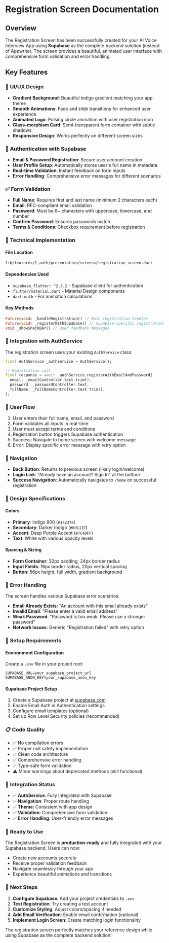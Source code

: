 # Registration Screen Documentation

## Overview

The Registration Screen has been successfully created for your AI Voice Interview App using **Supabase** as the complete backend solution (instead of Appwrite). The screen provides a beautiful, animated user interface with comprehensive form validation and error handling.

## Key Features

### 🎨 **UI/UX Design**

- **Gradient Background**: Beautiful indigo gradient matching your app theme
- **Smooth Animations**: Fade and slide transitions for enhanced user experience
- **Animated Logo**: Pulsing circle animation with user registration icon
- **Glass-morphism Card**: Semi-transparent form container with subtle shadows
- **Responsive Design**: Works perfectly on different screen sizes

### 🔐 **Authentication with Supabase**

- **Email & Password Registration**: Secure user account creation
- **User Profile Setup**: Automatically stores user's full name in metadata
- **Real-time Validation**: Instant feedback on form inputs
- **Error Handling**: Comprehensive error messages for different scenarios

### ✅ **Form Validation**

- **Full Name**: Requires first and last name (minimum 2 characters each)
- **Email**: RFC-compliant email validation
- **Password**: Must be 8+ characters with uppercase, lowercase, and number
- **Confirm Password**: Ensures passwords match
- **Terms & Conditions**: Checkbox requirement before registration

### 🔧 **Technical Implementation**

#### File Location

```
lib/features/1_auth/presentation/screens/registration_screen.dart
```

#### Dependencies Used

- `supabase_flutter: ^2.5.2` - Supabase client for authentication
- `flutter/material.dart` - Material Design components
- `dart:math` - For animation calculations

#### Key Methods

```dart
Future<void> _handleRegistration() // Main registration handler
Future<void> _registerWithSupabase() // Supabase-specific registration
void _showSnackBar() // User feedback messages
```

### 🔄 **Integration with AuthService**

The registration screen uses your existing `AuthService` class:

```dart
final AuthService _authService = AuthService();

// Registration call
final response = await _authService.registerWithEmailAndPassword(
  email: _emailController.text.trim(),
  password: _passwordController.text,
  fullName: _fullNameController.text.trim(),
);
```

### 🎯 **User Flow**

1. User enters their full name, email, and password
2. Form validates all inputs in real-time
3. User must accept terms and conditions
4. Registration button triggers Supabase authentication
5. Success: Navigate to home screen with welcome message
6. Error: Display specific error message with retry option

### 🚀 **Navigation**

- **Back Button**: Returns to previous screen (likely login/welcome)
- **Login Link**: "Already have an account? Sign In" at the bottom
- **Success Navigation**: Automatically navigates to `/home` on successful registration

### 🎨 **Design Specifications**

#### Colors

- **Primary**: Indigo 900 (`#1a237e`)
- **Secondary**: Darker Indigo (`#0d1137`)
- **Accent**: Deep Purple Accent (`#7C4DFF`)
- **Text**: White with various opacity levels

#### Spacing & Sizing

- **Form Container**: 32px padding, 24px border radius
- **Input Fields**: 16px border radius, 20px vertical spacing
- **Button**: 56px height, full width, gradient background

### 📱 **Error Handling**

The screen handles various Supabase error scenarios:

- **Email Already Exists**: "An account with this email already exists"
- **Invalid Email**: "Please enter a valid email address"
- **Weak Password**: "Password is too weak. Please use a stronger password"
- **Network Issues**: Generic "Registration failed" with retry option

### 🔧 **Setup Requirements**

#### Environment Configuration

Create a `.env` file in your project root:

```env
SUPABASE_URL=your_supabase_project_url
SUPABASE_ANON_KEY=your_supabase_anon_key
```

#### Supabase Project Setup

1. Create a Supabase project at [supabase.com](https://supabase.com)
2. Enable Email Auth in Authentication settings
3. Configure email templates (optional)
4. Set up Row Level Security policies (recommended)

### 📋 **Code Quality**

- ✅ No compilation errors
- ✅ Proper null safety implementation
- ✅ Clean code architecture
- ✅ Comprehensive error handling
- ✅ Type-safe form validation
- ⚠️ Minor warnings about deprecated methods (still functional)

### 🔄 **Integration Status**

- ✅ **AuthService**: Fully integrated with Supabase
- ✅ **Navigation**: Proper route handling
- ✅ **Theme**: Consistent with app design
- ✅ **Validation**: Comprehensive form validation
- ✅ **Error Handling**: User-friendly error messages

### 🎉 **Ready to Use**

The Registration Screen is **production-ready** and fully integrated with your Supabase backend. Users can now:

- Create new accounts securely
- Receive proper validation feedback
- Navigate seamlessly through your app
- Experience beautiful animations and transitions

### 📝 **Next Steps**

1. **Configure Supabase**: Add your project credentials to `.env`
2. **Test Registration**: Try creating a test account
3. **Customize Styling**: Adjust colors/spacing if needed
4. **Add Email Verification**: Enable email confirmation (optional)
5. **Implement Login Screen**: Create matching login functionality

The registration screen perfectly matches your reference design while using Supabase as the complete backend solution!
